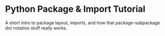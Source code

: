 # Python Package & Import Tutorial

A short intro to package layout, imports, and how that package-subpackage dot notation stuff really works.
